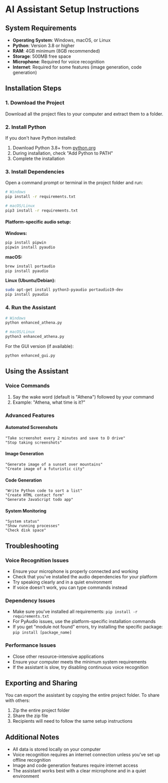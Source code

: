 # AI Assistant Setup Instructions

## System Requirements

- **Operating System**: Windows, macOS, or Linux
- **Python**: Version 3.8 or higher
- **RAM**: 4GB minimum (8GB recommended)
- **Storage**: 500MB free space
- **Microphone**: Required for voice recognition
- **Internet**: Required for some features (image generation, code generation)

## Installation Steps

### 1. Download the Project

Download all the project files to your computer and extract them to a folder.

### 2. Install Python

If you don't have Python installed:
1. Download Python 3.8+ from [python.org](https://python.org)
2. During installation, check "Add Python to PATH"
3. Complete the installation

### 3. Install Dependencies

Open a command prompt or terminal in the project folder and run:

```bash
# Windows
pip install -r requirements.txt

# macOS/Linux
pip3 install -r requirements.txt
```

#### Platform-specific audio setup:

**Windows:**
```bash
pip install pipwin
pipwin install pyaudio
```

**macOS:**
```bash
brew install portaudio
pip install pyaudio
```

**Linux (Ubuntu/Debian):**
```bash
sudo apt-get install python3-pyaudio portaudio19-dev
pip install pyaudio
```

### 4. Run the Assistant

```bash
# Windows
python enhanced_athena.py

# macOS/Linux
python3 enhanced_athena.py
```

For the GUI version (if available):
```bash
python enhanced_gui.py
```

## Using the Assistant

### Voice Commands

1. Say the wake word (default is "Athena") followed by your command
2. Example: "Athena, what time is it?"

### Advanced Features

#### Automated Screenshots
```
"Take screenshot every 2 minutes and save to D drive"
"Stop taking screenshots"
```

#### Image Generation
```
"Generate image of a sunset over mountains"
"Create image of a futuristic city"
```

#### Code Generation
```
"Write Python code to sort a list"
"Create HTML contact form"
"Generate JavaScript todo app"
```

#### System Monitoring
```
"System status"
"Show running processes"
"Check disk space"
```

## Troubleshooting

### Voice Recognition Issues
- Ensure your microphone is properly connected and working
- Check that you've installed the audio dependencies for your platform
- Try speaking clearly and in a quiet environment
- If voice doesn't work, you can type commands instead

### Dependency Issues
- Make sure you've installed all requirements: `pip install -r requirements.txt`
- For PyAudio issues, use the platform-specific installation commands
- If you get "module not found" errors, try installing the specific package: `pip install [package_name]`

### Performance Issues
- Close other resource-intensive applications
- Ensure your computer meets the minimum system requirements
- If the assistant is slow, try disabling continuous voice recognition

## Exporting and Sharing

You can export the assistant by copying the entire project folder. To share with others:

1. Zip the entire project folder
2. Share the zip file
3. Recipients will need to follow the same setup instructions

## Additional Notes

- All data is stored locally on your computer
- Voice recognition requires an internet connection unless you've set up offline recognition
- Image and code generation features require internet access
- The assistant works best with a clear microphone and in a quiet environment